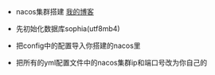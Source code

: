 + nacos集群搭建 [我的博客](https://blog.csdn.net/Amor_Leo/article/details/103496056)

+ 先初始化数据库sophia(utf8mb4)

+ 把config中的配置导入你搭建的nacos里

+ 把所有的yml配置文件中的nacos集群ip和端口号改为你自己的
